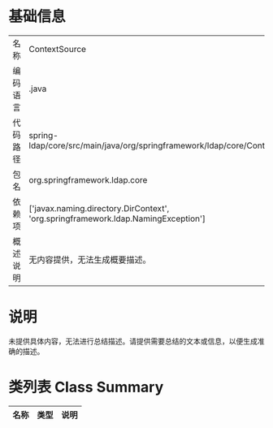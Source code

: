 # 基础信息

|      |      |
|------|------|
| 名称 | ContextSource |
| 编码语言 | .java |
| 代码路径 | spring-ldap/core/src/main/java/org/springframework/ldap/core/ContextSource.java |
| 包名 | org.springframework.ldap.core |
| 依赖项 | ['javax.naming.directory.DirContext', 'org.springframework.ldap.NamingException'] |
| 概述说明 | 无内容提供，无法生成概要描述。 |

# 说明

未提供具体内容，无法进行总结描述。请提供需要总结的文本或信息，以便生成准确的描述。

# 类列表 Class Summary

| 名称   | 类型  | 说明 |
|-------|------|-------------|




